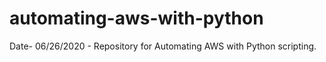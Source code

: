 # automating-aws-with-python
Date- 06/26/2020 - Repository for Automating AWS with Python scripting.
